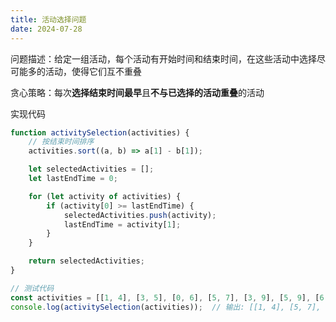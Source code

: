 ```yaml
---
title: 活动选择问题
date: 2024-07-28
---
```

问题描述：给定一组活动，每个活动有开始时间和结束时间，在这些活动中选择尽可能多的活动，使得它们互不重叠

贪心策略：每次**选择结束时间最早**且**不与已选择的活动重叠**的活动

实现代码

```js
function activitySelection(activities) {
    // 按结束时间排序
    activities.sort((a, b) => a[1] - b[1]);

    let selectedActivities = [];
    let lastEndTime = 0;

    for (let activity of activities) {
        if (activity[0] >= lastEndTime) {
            selectedActivities.push(activity);
            lastEndTime = activity[1];
        }
    }

    return selectedActivities;
}

// 测试代码
const activities = [[1, 4], [3, 5], [0, 6], [5, 7], [3, 9], [5, 9], [6, 10], [8, 11], [8, 12], [2, 14], [12, 16]];
console.log(activitySelection(activities));  // 输出: [[1, 4], [5, 7], [8, 11], [12, 16]]
```
